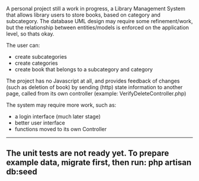 A personal project still a work in progress, a Library Management System that allows library users to store books, based on category and subcategory. The database UML design may require some refinement/work, but the relationship between entities/models is enforced on the application level, so thats okay. 

The user can:
* create subcategories
* create categories
* create book that belongs to a subcategory and category

The project has no Javascript at all, and provides feedback of changes (such as deletion of book) by sending (http) state information to another page, called from its own controller (example: VerifyDeleteController.php)  

The system may require more work, such as:
* a login interface (much later stage)
* better user interface
* functions moved to its own Controller


--------------------------------------------------------
The unit tests are not ready yet.
To prepare example data, migrate first, then run:
  php artisan db:seed
--------------------------------------------------------
